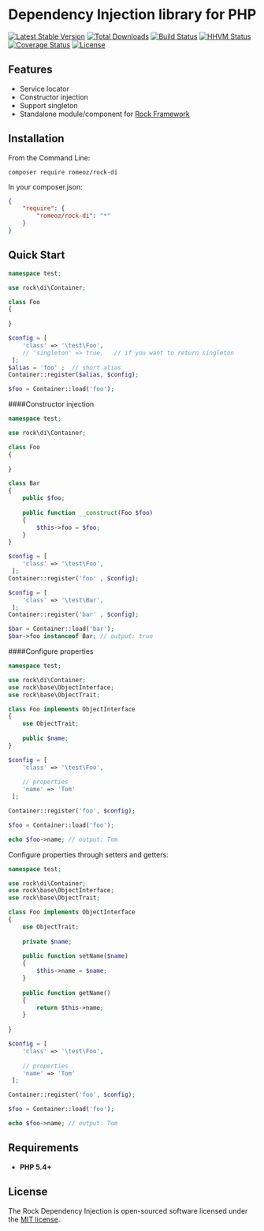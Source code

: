 Dependency Injection library for PHP
=================

[![Latest Stable Version](https://poser.pugx.org/romeOz/rock-di/v/stable.svg)](https://packagist.org/packages/romeOz/rock-di)
[![Total Downloads](https://poser.pugx.org/romeOz/rock-di/downloads.svg)](https://packagist.org/packages/romeOz/rock-di)
[![Build Status](https://travis-ci.org/romeOz/rock-di.svg?branch=master)](https://travis-ci.org/romeOz/rock-di)
[![HHVM Status](http://hhvm.h4cc.de/badge/romeoz/rock-di.svg)](http://hhvm.h4cc.de/package/romeoz/rock-di)
[![Coverage Status](https://coveralls.io/repos/romeOz/rock-di/badge.svg?branch=master)](https://coveralls.io/r/romeOz/rock-di?branch=master)
[![License](https://poser.pugx.org/romeOz/rock-di/license.svg)](https://packagist.org/packages/romeOz/rock-di)

Features
-------------------

 * Service locator
 * Constructor injection
 * Support singleton
 * Standalone module/component for [Rock Framework](https://github.com/romeOz/rock)

Installation
-------------------

From the Command Line:

```
composer require romeoz/rock-di
```

In your composer.json:

```json
{
    "require": {
        "romeoz/rock-di": "*"
    }
}
```

Quick Start
-------------------

```php
namespace test;

use rock\di\Container;

class Foo 
{
    
}

$config = [
    'class' => '\test\Foo', 
    // 'singleton' => true,   // if you want to return singleton
 ];
$alias = 'foo' ;  // short alias
Container::register($alias, $config);

$foo = Container::load('foo');
```

####Constructor injection

```php
namespace test;

use rock\di\Container;

class Foo 
{
    
}

class Bar 
{
    public $foo;
        
    public function __construct(Foo $foo)
    {
        $this->foo = $foo;
    }
}

$config = [
    'class' => '\test\Foo',
 ];
Container::register('foo' , $config);

$config = [
    'class' => '\test\Bar',
 ];
Container::register('bar' , $config);

$bar = Container::load('bar');
$bar->foo instanceof Bar; // output: true
```

####Configure properties

```php
namespace test;

use rock\di\Container;
use rock\base\ObjectInterface;
use rock\base\ObjectTrait;

class Foo implements ObjectInterface
{
    use ObjectTrait;
    
    public $name;
}

$config = [
    'class' => '\test\Foo', 
    
    // properties
    'name' => 'Tom'
 ];

Container::register('foo', $config);

$foo = Container::load('foo');

echo $foo->name; // output: Tom 
```

Configure properties through setters and getters:

```php
namespace test;

use rock\di\Container;
use rock\base\ObjectInterface;
use rock\base\ObjectTrait;

class Foo implements ObjectInterface
{
    use ObjectTrait;
    
    private $name;
    
    public function setName($name)
    {
        $this->name = $name;
    }
    
    public function getName()
    {
        return $this->name;
    }
    
}

$config = [
    'class' => '\test\Foo', 
    
    // properties
    'name' => 'Tom'
 ];

Container::register('foo', $config);

$foo = Container::load('foo');

echo $foo->name; // output: Tom 
```

Requirements
-------------------
 * **PHP 5.4+**

License
-------------------

The Rock Dependency Injection is open-sourced software licensed under the [MIT license](http://opensource.org/licenses/MIT).